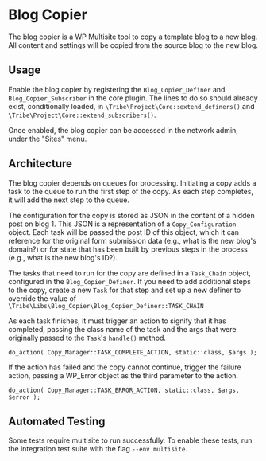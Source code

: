 # Blog Copier

The blog copier is a WP Multisite tool to copy a template blog to a new blog. All content and settings will be copied
from the source blog to the new blog.

## Usage

Enable the blog copier by registering the `Blog_Copier_Definer` and `Blog_Copier_Subscriber` in the
core plugin. The lines to do so should already exist, conditionally loaded,
in `\Tribe\Project\Core::extend_definers()` and `\Tribe\Project\Core::extend_subscribers()`.

Once enabled, the blog copier can be accessed in the network admin, under the "Sites" menu.

## Architecture

The blog copier depends on queues for processing. Initiating a copy adds a task to the queue to run the first step of
the copy. As each step completes, it will add the next step to the queue.

The configuration for the copy is stored as JSON in the content of a hidden post on blog 1. This JSON is a
representation of a `Copy_Configuration` object. Each task will be passed the post ID of this object, which it can
reference for the original form submission data (e.g., what is the new blog's domain?) or for state that has been
built by previous steps in the process (e.g., what is the new blog's ID?).

The tasks that need to run for the copy are defined in a `Task_Chain` object, configured in the `Blog_Copier_Definer`.
If you need to add additional steps to the copy, create a new `Task` for that step and set up a new definer
to override the value of `\Tribe\Libs\Blog_Copier\Blog_Copier_Definer::TASK_CHAIN`

As each task finishes, it must trigger an action to signify that it has completed, passing the class name of the task
and the args that were originally passed to the `Task`'s `handle()` method.

```
do_action( Copy_Manager::TASK_COMPLETE_ACTION, static::class, $args );
```

If the action has failed and the copy cannot continue, trigger the failure action, passing a WP_Error object
as the third parameter to the action.

```
do_action( Copy_Manager::TASK_ERROR_ACTION, static::class, $args, $error );
```

## Automated Testing

Some tests require multisite to run successfully. To enable these tests, run the integration test suite with the
flag `--env multisite`.
